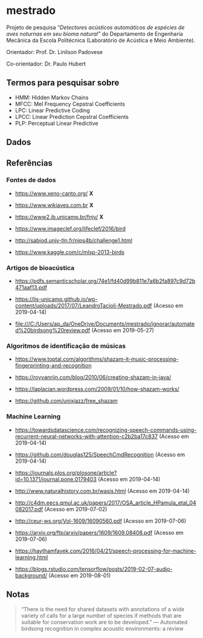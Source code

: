 
<!-- README.md is generated from README.Rmd. Please edit that file -->

# mestrado

Projeto de pesquisa *“Detectores acústicos automáticos de espécies de
aves noturnas em seu bioma natural”* do Departamento de Engenharia
Mecânica da Escola Politécnica (Laboratório de Acústica e Meio
Ambiente).

Orientador: Prof. Dr. Linilson Padovese

Co-orientador: Dr. Paulo Hubert

## Termos para pesquisar sobre

  - HMM: Hidden Markov Chains
  - MFCC: Mel Frequency Cepstral Coefficients
  - LPC: Linear Predictive Coding
  - LPCC: Linear Prediction Cepstral Coefficients
  - PLP: Perceptual Linear Predictive

## Dados

## Referências

### Fontes de dados

  - <https://www.xeno-canto.org/> **X**

  - <https://www.wikiaves.com.br> **X**

  - <https://www2.ib.unicamp.br/fnjv/>
    **X**

  - <https://www.imageclef.org/lifeclef/2016/bird>

  - <http://sabiod.univ-tln.fr/nips4b/challenge1.html>

  - <https://www.kaggle.com/c/mlsp-2013-birds>

### Artigos de bioacústica

  - <https://pdfs.semanticscholar.org/74e1/fd40d99b811e7a6b2fa897c9d72b471aaf13.pdf>

  - <https://lis-unicamp.github.io/wp-content/uploads/2017/07/LeandroTacioli-Mestrado.pdf>
    (Acesso em
    2019-04-14)

  - <file:///C:/Users/ap_da/OneDrive/Documents/mestrado/ignorar/automated%20birdsong%20review.pdf>
    (Acesso em
    2019-05-27)

### Algoritmos de identificação de músicas

  - <https://www.toptal.com/algorithms/shazam-it-music-processing-fingerprinting-and-recognition>

  - <https://royvanrijn.com/blog/2010/06/creating-shazam-in-java/>

  - <https://laplacian.wordpress.com/2009/01/10/how-shazam-works/>

  - <https://github.com/unixjazz/free_shazam>

### Machine Learning

  - <https://towardsdatascience.com/recognizing-speech-commands-using-recurrent-neural-networks-with-attention-c2b2ba17c837>
    (Acesso em 2019-04-14)

  - <https://github.com/douglas125/SpeechCmdRecognition> (Acesso em
    2019-04-14)

  - <https://journals.plos.org/plosone/article?id=10.1371/journal.pone.0179403>
    (Acesso em 2019-04-14)

  - <http://www.naturalhistory.com.br/wasis.html> (Acesso em
    2019-04-14)

  - <http://c4dm.eecs.qmul.ac.uk/papers/2017/OSA_article_HPamula_etal_04082017.pdf>
    (Acesso em 2019-07-02)

  - <http://ceur-ws.org/Vol-1609/16090560.pdf> (Acesso em 2019-07-06)

  - <https://arxiv.org/ftp/arxiv/papers/1609/1609.08408.pdf> (Acesso em
    2019-07-06)

  - <https://haythamfayek.com/2016/04/21/speech-processing-for-machine-learning.html>

  - <https://blogs.rstudio.com/tensorflow/posts/2019-02-07-audio-background/>
    (Acesso em 2019-08-01)

## Notas

> “There is the need for shared datasets with annotations of a wide
> variety of calls for a large number of species if methods that are
> suitable for conservation work are to be developed.” — Automated
> birdsong recognition in complex acoustic environments: a review

<!--chapter:end:README.Rmd-->

